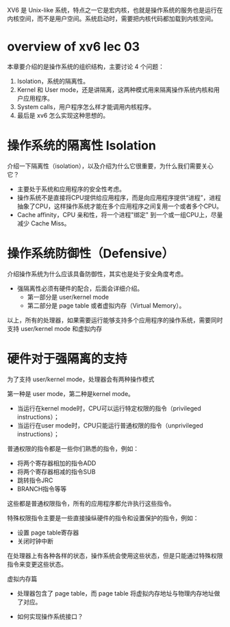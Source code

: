 
XV6 是 Unix-like 系统，特点之一它是宏内核，也就是操作系统的服务也是运行在内核空间，而不是用户空间。系统启动时，需要把内核代码都加载到内核空间。

# overview of xv6 lec 03

本章要介绍的是操作系统的组织结构，主要讨论 4 个问题：

1. Isolation，系统的隔离性。
2. Kernel 和 User mode，还是讲隔离，这两种模式用来隔离操作系统内核和用户应用程序。
3. System calls，用户程序怎么样才能调用内核程序。
4. 最后是 xv6 怎么实现这种思想的。

# 操作系统的隔离性 Isolation

介绍一下隔离性（isolation），以及介绍为什么它很重要，为什么我们需要关心它？

- 主要处于系统和应用程序的安全性考虑。
- 操作系统不是直接将CPU提供给应用程序，而是向应用程序提供“进程”，进程抽象了CPU，这样操作系统才能在多个应用程序之间复用一个或者多个CPU。
- Cache affinity，CPU 亲和性，将一个进程"绑定" 到一个或一组CPU上，尽量减少 Cache Miss。

# 操作系统防御性（Defensive）

介绍操作系统为什么应该具备防御性，其实也是处于安全角度考虑。

- 强隔离性必须有硬件的配合，后面会详细介绍。
  - 第一部分是 user/kernel mode
  - 第二部分是 page table 或者虚拟内存（Virtual Memory）。

以上，所有的处理器，如果需要运行能够支持多个应用程序的操作系统，需要同时支持 user/kernel mode 和虚拟内存

# 硬件对于强隔离的支持

为了支持 user/kernel mode，处理器会有两种操作模式

第一种是 user mode，第二种是kernel mode。

- 当运行在kernel mode时，CPU可以运行特定权限的指令（privileged instructions）；
- 当运行在user mode时，CPU只能运行普通权限的指令（unprivileged instructions）；

普通权限的指令都是一些你们熟悉的指令，例如：

- 将两个寄存器相加的指令ADD
- 将两个寄存器相减的指令SUB
- 跳转指令JRC
- BRANCH指令等等

这些都是普通权限指令，所有的应用程序都允许执行这些指令。

特殊权限指令主要是一些直接操纵硬件的指令和设置保护的指令，例如：

- 设置 page table寄存器
- 关闭时钟中断

在处理器上有各种各样的状态，操作系统会使用这些状态，但是只能通过特殊权限指令来变更这些状态。

虚拟内存篇

- 处理器包含了 page table，而 page table 将虚拟内存地址与物理内存地址做了对应。

- 如何实现操作系统接口？